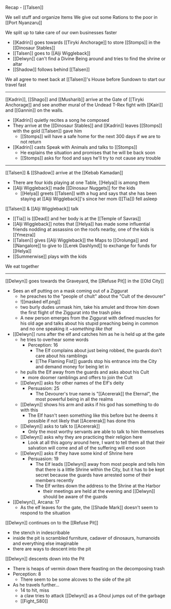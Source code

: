 Recap - [[Talsen]]

We sell stuff and organize Items
We give out some Rations to the poor in [[Port Nyanzaru]]

We split up to take care of our own businesses faster
- [[Kadrin]] goes towards [[Tiryki Anchorage]] to store [[Stomps]] in the [[Dinosaur Stables]]
- [[Talsen]] goes to [[Alji Wiggleback]]
- [[Delwyn]] can't find a Divine Being around and tries to find the shrine or altar
- [[Shadow]] follows behind [[Talsen]]

We all agree to meet back at [[Talsen]]'s House before Sundown to start our travel fast

---
[[Kadrin]], [[Shago]] and [[Musharib]] arrive at the Gate of [[Tiryki Anchorage]] and see another mural of the Undead T-Rex fight with [[Kairi]] and [[Gannin]] on the walls.
- [[Kadrin]] quietly recites a song he composed
- They arrive at the [[Dinosaur Stables]] and [[Kadrin]] leaves [[Stomps]] with the gold [[Talsen]] gave him
	- [[Stomps]] will have a safe home for the next 300 days if we are to not return
- [[Kadrin]] casts Speak with Animals and talks to [[Stomps]]
	- He explains the situation and promises that he will be back soon
	- [[Stomps]] asks for food and says he'll try to not cause any trouble
---
[[Talsen]] & [[Shadow]] arrive at the [[Kebab Kamadan]]
- There are four kids playing at one Table, [[Helya]] is among them
- [[Alji Wiggleback]] made [[Dinosaur Nuggets]] for the kids
	- [[Helya]] greets [[Talsen]] with a hug and says that she has been staying at [[Alji Wiggleback]]'s since her mom ([[Tia]]) fell asleep

[[Talsen]] & [[Alji Wiggleback]] talk
- [[Tia]] is [[Dead]] and her body is at the [[Temple of Savras]]
- [[Alji Wiggleback]] notes that [[Helya]] has made some influential friends nodding at assassins on the roofs nearby, one of the kids is [[Ymezra]]
- [[Talsen]] gives [[Alji Wiggleback]] the Maps to [[Orolunga]] and [[Nangalore]] to give to [[Lerek Dashlynd]] to exchange for funds for [[Helya]]
- [[Summerwise]] plays with the kids

We eat together

---
[[Delwyn]] goes towards the Graveyard, the [[Refuse Pit]] in the [[Old City]]
- Sees an elf putting on a mask coming out of a Ziggurat
	- he preaches to the "people of chult" about the "Cult of the devourer"
	- ![[masked elf.png]]
	- two burly dudes unmask him, take his amulet and throw him down the first flight of the Ziggurat into the trash piles
	- A new person emerges from the Ziggurat with defined muscles for his old age and talks about his stupid preaching being in common and no one speaking it ~_something like that_
- [[Delwyn]] runs after the elf and catches him as he is held up at the gate
	- he tries to overhear some words
		- Perception: 16
			- The Elf complains about just being robbed, the guards don't care about his ramblings
			- [[The Flaming Fist]] guards stop his entrance into the City and demand money for being let in
	- he pulls the Elf away from the guards and asks about his Cult
		- more doomer ramblings and offers to join the Cult
	- [[Delwyn]] asks for other names of the Elf's deity
		- Persuasion: 25
			- The Devourer's true name is "[[Acererak]] the Eternal", the most powerful being in all the realms
	- [[Delwyn]] shows his arm and asks if his god has something to do with this
		- The Elf hasn't seen something like this before but he deems it possible if not likely that [[Acererak]] has done this
	- [[Delwyn]] asks to talk to [[Acererak]]
		- Only the most worthy servants are able to talk to him themselves
	- [[Delwyn]] asks why they are practicing their religion here
		- Look at all this agony around here, I want to tell them all that their salvation will come and all of the suffering will end soon
	- [[Delwyn]] asks if they have some kind of Shrine here
		- Persuasion: 19
			- The Elf leads [[Delwyn]] away from most people and tells him that there is a little Shrine within the City, but it has to be kept secret because the guards have arrested some of their members recently
			- The Elf writes down the address to the Shrine at the Harbor
				- their meetings are held at the evening and [[Delwyn]] should be aware of the guards
- [[Delwyn]], Arcana: 17
	- As the elf leaves for the gate, the [[Shade Mark]] doesn't seem to respond to the situation

[[Delwyn]] continues on to the [[Refuse Pit]]
- the stench in indescribable
- inside the pit is scrambled furniture, cadaver of dinosaurs, humanoids and everything else imaginable
- there are ways to descent into the pit

[[Delwyn]] descents down into the Pit
- There is heaps of vermin down there feasting on the decomposing trash
- Perception: 8
	- There seem to be some alcoves to the side of the pit
- As he travels further...
	- 14 to hit, miss
	- a claw tries to attack [[Delwyn]] as a Ghoul jumps out of the garbage
	- [[Fight_S80]]
